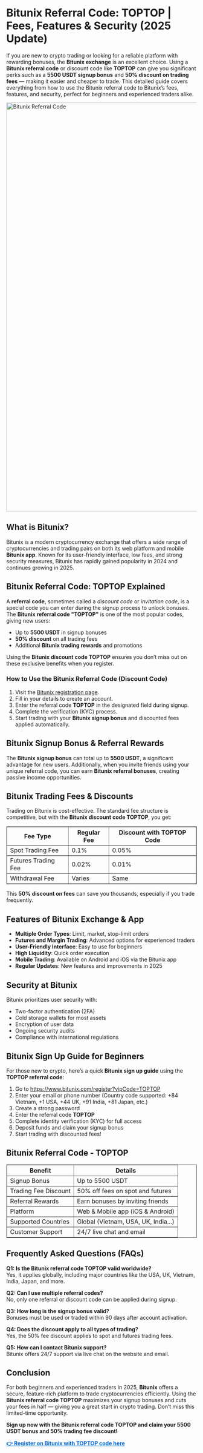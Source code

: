 <h1>Bitunix Referral Code: TOPTOP | Fees, Features & Security (2025 Update)</h1>
<p>If you are new to crypto trading or looking for a reliable platform with rewarding bonuses, the <strong>Bitunix exchange</strong> is an excellent choice. Using a <strong>Bitunix referral code</strong> or discount code like <strong>TOPTOP</strong> can give you significant perks such as a <strong>5500 USDT signup bonus</strong> and <strong>50% discount on trading fees</strong> — making it easier and cheaper to trade. This detailed guide covers everything from how to use the Bitunix referral code to Bitunix’s fees, features, and security, perfect for beginners and experienced traders alike.</p>

<img src="https://images.mirror-media.xyz/publication-images/gaH__suNxVgKDfg9bbFVG.png" alt="Bitunix Referral Code" width="1080">

<h2>What is Bitunix?</h2>
<p>Bitunix is a modern cryptocurrency exchange that offers a wide range of cryptocurrencies and trading pairs on both its web platform and mobile <strong>Bitunix app</strong>. Known for its user-friendly interface, low fees, and strong security measures, Bitunix has rapidly gained popularity in 2024 and continues growing in 2025.</p>
<h2>Bitunix Referral Code: TOPTOP Explained</h2>
<p>A <strong>referral code</strong>, sometimes called a <em>discount code</em> or <em>invitation code</em>, is a special code you can enter during the signup process to unlock bonuses. The <strong>Bitunix referral code "TOPTOP"</strong> is one of the most popular codes, giving new users:</p>
<ul>
<li>Up to <strong>5500 USDT</strong> in signup bonuses</li>
<li><strong>50% discount</strong> on all trading fees</li>
<li>Additional <strong>Bitunix trading rewards</strong> and promotions</li>
</ul>
<p>Using the <strong>Bitunix discount code TOPTOP</strong> ensures you don’t miss out on these exclusive benefits when you register.</p>
<h3>How to Use the Bitunix Referral Code (Discount Code)</h3>
<ol>
<li>Visit the <a href="https://www.bitunix.com/register?vipCode=TOPTOP" target="_blank" rel="noopener">Bitunix registration page</a>.</li>
<li>Fill in your details to create an account.</li>
<li>Enter the referral code <strong>TOPTOP</strong> in the designated field during signup.</li>
<li>Complete the verification (KYC) process.</li>
<li>Start trading with your <strong>Bitunix signup bonus</strong> and discounted fees applied automatically.</li>
</ol>
<h2>Bitunix Signup Bonus & Referral Rewards</h2>
<p>The <strong>Bitunix signup bonus</strong> can total up to <strong>5500 USDT</strong>, a significant advantage for new users. Additionally, when you invite friends using your unique referral code, you can earn <strong>Bitunix referral bonuses</strong>, creating passive income opportunities.</p>
<h2>Bitunix Trading Fees & Discounts</h2>
<p>Trading on Bitunix is cost-effective. The standard fee structure is competitive, but with the <strong>Bitunix discount code TOPTOP</strong>, you get:</p>
<table border="1" cellpadding="5" cellspacing="0">
<tr>
<th>Fee Type</th>
<th>Regular Fee</th>
<th>Discount with TOPTOP Code</th>
</tr>
<tr>
<td>Spot Trading Fee</td>
<td>0.1%</td>
<td>0.05%</td>
</tr>
<tr>
<td>Futures Trading Fee</td>
<td>0.02%</td>
<td>0.01%</td>
</tr>
<tr>
<td>Withdrawal Fee</td>
<td>Varies</td>
<td>Same</td>
</tr>
</table>
<p>This <strong>50% discount on fees</strong> can save you thousands, especially if you trade frequently.</p>
<h2>Features of Bitunix Exchange & App</h2>
<ul>
<li><strong>Multiple Order Types</strong>: Limit, market, stop-limit orders</li>
<li><strong>Futures and Margin Trading</strong>: Advanced options for experienced traders</li>
<li><strong>User-Friendly Interface</strong>: Easy to use for beginners</li>
<li><strong>High Liquidity</strong>: Quick order execution</li>
<li><strong>Mobile Trading</strong>: Available on Android and iOS via the Bitunix app</li>
<li><strong>Regular Updates</strong>: New features and improvements in 2025</li>
</ul>
<h2>Security at Bitunix</h2>
<p>Bitunix prioritizes user security with:</p>
<ul>
<li>Two-factor authentication (2FA)</li>
<li>Cold storage wallets for most assets</li>
<li>Encryption of user data</li>
<li>Ongoing security audits</li>
<li>Compliance with international regulations</li>
</ul>
<h2>Bitunix Sign Up Guide for Beginners</h2>
<p>For those new to crypto, here’s a quick <strong>Bitunix sign up guide</strong> using the <strong>TOPTOP referral code</strong>:</p>
<ol>
<li>Go to <a href="https://www.bitunix.com/register?vipCode=TOPTOP" target="_blank" rel="noopener">https://www.bitunix.com/register?vipCode=TOPTOP</a></li>
<li>Enter your email or phone number (Country code supported: +84 Vietnam, +1 USA, +44 UK, +91 India, +81 Japan, etc.)</li>
<li>Create a strong password</li>
<li>Enter the referral code <strong>TOPTOP</strong></li>
<li>Complete identity verification (KYC) for full access</li>
<li>Deposit funds and claim your signup bonus</li>
<li>Start trading with discounted fees!</li>
</ol>
<h2>Bitunix Referral Code - TOPTOP</h2>
<table border="1" cellpadding="5" cellspacing="0">
<tr>
<th>Benefit</th>
<th>Details</th>
</tr>
<tr>
<td>Signup Bonus</td>
<td>Up to 5500 USDT</td>
</tr>
<tr>
<td>Trading Fee Discount</td>
<td>50% off fees on spot and futures</td>
</tr>
<tr>
<td>Referral Rewards</td>
<td>Earn bonuses by inviting friends</td>
</tr>
<tr>
<td>Platform</td>
<td>Web &amp; Mobile app (iOS &amp; Android)</td>
</tr>
<tr>
<td>Supported Countries</td>
<td>Global (Vietnam, USA, UK, India...)</td>
</tr>
<tr>
<td>Customer Support</td>
<td>24/7 live chat and email</td>
</tr>
</table>
<h2>Frequently Asked Questions (FAQs)</h2>
<p><strong>Q1: Is the Bitunix referral code TOPTOP valid worldwide?</strong><br />
Yes, it applies globally, including major countries like the USA, UK, Vietnam, India, Japan, and more.</p>
<p><strong>Q2: Can I use multiple referral codes?</strong><br />
No, only one referral or discount code can be applied during signup.</p>
<p><strong>Q3: How long is the signup bonus valid?</strong><br />
Bonuses must be used or traded within 90 days after account activation.</p>
<p><strong>Q4: Does the discount apply to all types of trading?</strong><br />
Yes, the 50% fee discount applies to spot and futures trading fees.</p>
<p><strong>Q5: How can I contact Bitunix support?</strong><br />
Bitunix offers 24/7 support via live chat on the website and email.</p>
<h2>Conclusion</h2>
<p>For both beginners and experienced traders in 2025, <strong>Bitunix</strong> offers a secure, feature-rich platform to trade cryptocurrencies efficiently. Using the <strong>Bitunix referral code TOPTOP</strong> maximizes your signup bonuses and cuts your fees in half — giving you a great start in crypto trading. Don’t miss this limited-time opportunity.</p>
<p><strong>Sign up now with the Bitunix referral code TOPTOP and claim your 5500 USDT bonus and 50% trading fee discount!</strong></p>
<p><a href="https://www.bitunix.com/register?vipCode=TOPTOP" target="_blank" rel="noopener" style="font-weight:bold; color:#0066cc;">👉 Register on Bitunix with TOPTOP code here</a></p>
</body>
</html>







